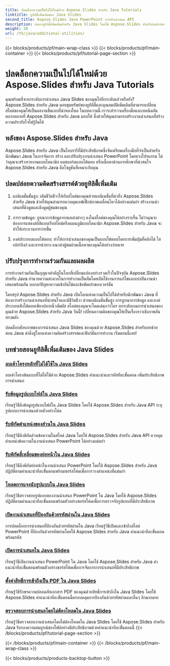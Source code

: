 ```yaml
---
title: ปลดล็อกความเป็นไปได้ใหม่ด้วย Aspose.Slides สำหรับ Java Tutorials
linktitle: ยูทิลิตี้เพิ่มเติมของ Java Slides
second_title: Aspose.Slides Java PowerPoint การประมวลผล API
description: ค้นหายูทิลิตี้เพิ่มเติมสำหรับ Java Slides โดยใช้ Aspose.Slides สำหรับบทช่วยสอน Java ยกระดับการนำเสนอของคุณด้วยคุณสมบัติอันทรงพลัง สำรวจตอนนี้!
weight: 20
url: /th/java/additional-utilities/
---
```


{{< blocks/products/pf/main-wrap-class >}}
{{< blocks/products/pf/main-container >}}
{{< blocks/products/pf/tutorial-page-section >}}

# ปลดล็อกความเป็นไปได้ใหม่ด้วย Aspose.Slides สำหรับ Java Tutorials

คุณพร้อมที่จะยกระดับการนำเสนอ Java Slides ของคุณไปอีกระดับแล้วหรือยัง? Aspose.Slides สำหรับ Java มอบขุมทรัพย์ของยูทิลิตี้และคุณสมบัติเพิ่มเติมที่สามารถเปลี่ยนสไลด์ของคุณให้เป็นผลงานชิ้นเอกที่น่าหลงใหล ในบทความนี้ เราจะสำรวจเครื่องมือและเทคนิคอันหลากหลายที่ Aspose.Slides สำหรับ Java มอบให้ ซึ่งช่วยให้คุณสามารถสร้างงานนำเสนอที่สร้างความประทับใจไม่รู้ลืมได้

## พลังของ Aspose.Slides สำหรับ Java

Aspose.Slides สำหรับ Java เป็นไลบรารีที่มีประสิทธิภาพซึ่งจัดเตรียมเครื่องมือที่จำเป็นสำหรับนักพัฒนา Java ในการจัดการ สร้าง และปรับปรุงงานนำเสนอ PowerPoint โดยทางโปรแกรม ไม่ว่าคุณจะสร้างรายงานแบบไดนามิก แดชบอร์ดแบบโต้ตอบ หรือเนื้อหาด้านการศึกษาที่น่าสนใจ Aspose.Slides สำหรับ Java คือโซลูชันที่เหมาะกับคุณ

## ปลดปล่อยความคิดสร้างสรรค์ด้วยยูทิลิตี้เพิ่มเติม

1. แอนิเมชั่นขั้นสูง: เติมชีวิตชีวาให้กับสไลด์ของคุณด้วยแอนิเมชั่นที่น่าทึ่ง Aspose.Slides สำหรับ Java ช่วยให้คุณสามารถควบคุมเอฟเฟ็กต์ภาพเคลื่อนไหวได้อย่างแม่นยำ สร้างงานนำเสนอที่ดึงดูดและดึงดูดผู้ชมของคุณ

2. การรวมข้อมูล: บูรณาการข้อมูลจากแหล่งต่างๆ ลงในสไลด์ของคุณได้อย่างราบรื่น ไม่ว่าคุณจะต้องการแสดงสถิติแบบเรียลไทม์หรือแผนภูมิแบบไดนามิก Aspose.Slides สำหรับ Java จะทำให้กระบวนการง่ายขึ้น

3. องค์ประกอบแบบโต้ตอบ: ทำให้การนำเสนอของคุณเป็นแบบโต้ตอบโดยการเพิ่มปุ่มที่คลิกได้ ไฮเปอร์ลิงก์ และการนำทาง แนะนำผู้ชมผ่านเนื้อหาของคุณได้อย่างง่ายดาย

## ปรับปรุงการทำงานร่วมกันและผลผลิต

การทำงานร่วมกันเป็นกุญแจสำคัญในโลกที่เปลี่ยนแปลงอย่างรวดเร็วในปัจจุบัน Aspose.Slides สำหรับ Java อำนวยความสะดวกในการทำงานเป็นทีมโดยเปิดใช้งานการแก้ไขและแบ่งปันงานนำเสนอพร้อมกัน บอกลาปัญหาความเข้ากันได้และข้อขัดแย้งของเวอร์ชัน

โดยสรุป Aspose.Slides สำหรับ Java เปิดโลกแห่งความเป็นไปได้สำหรับนักพัฒนา Java ที่ต้องการสร้างงานนำเสนอที่น่าสนใจและมีชีวิตชีวา ด้วยแอนิเมชั่นขั้นสูง การบูรณาการข้อมูล และองค์ประกอบเชิงโต้ตอบเพียงปลายนิ้วสัมผัส สไลด์ของคุณจะโดดเด่นกว่าใคร ยกระดับเกมการนำเสนอของคุณด้วย Aspose.Slides สำหรับ Java วันนี้! เปลี่ยนความคิดของคุณให้เป็นเรื่องราวเชิงภาพอันทรงพลัง

ปลดล็อกศักยภาพของการนำเสนอ Java Slides ของคุณด้วย Aspose.Slides สำหรับบทช่วยสอน Java ดำดิ่งสู่โลกแห่งความคิดสร้างสรรค์และฟังก์ชันการทำงาน เริ่มตอนนี้เลย!

## บทช่วยสอนยูทิลิตี้เพิ่มเติมของ Java Slides
### [ลบเค้าโครงหลักที่ไม่ได้ใช้ใน Java Slides](./remove-unused-layout-master-in-java-slides/)
ลบเค้าโครงต้นแบบที่ไม่ได้ใช้ด้วย Aspose.Slides คำแนะนำและรหัสทีละขั้นตอน เพิ่มประสิทธิภาพการนำเสนอ
### [รับข้อมูลรูปแบบไฟล์ใน Java Slides](./get-file-format-information-in-java-slides/)
เรียนรู้วิธีดึงข้อมูลรูปแบบไฟล์ใน Java Slides โดยใช้ Aspose.Slides สำหรับ Java API ระบุรูปแบบการนำเสนอด้วยตัวอย่างโค้ด
### [รับพิกัดตำแหน่งของส่วนใน Java Slides](./get-position-coordinates-of-portion-in-java-slides/)
เรียนรู้วิธีดึงพิกัดส่วนข้อความในสไลด์ Java โดยใช้ Aspose.Slides สำหรับ Java API ควบคุมตำแหน่งข้อความในงานนำเสนอ PowerPoint ได้อย่างแม่นยำ
### [รับพิกัดสี่เหลี่ยมของย่อหน้าใน Java Slides](./get-rectangular-coordinates-of-paragraph-in-java-slides/)
เรียนรู้วิธีดึงพิกัดย่อหน้าในงานนำเสนอ PowerPoint โดยใช้ Aspose.Slides สำหรับ Java ปฏิบัติตามคำแนะนำทีละขั้นตอนพร้อมซอร์สโค้ดเพื่อการวางตำแหน่งที่แม่นยำ
### [โหลดการแจงนับรูปแบบใน Java Slides](./load-format-enumeration-in-java-slides/)
เรียนรู้วิธีตรวจสอบรูปแบบของงานนำเสนอ PowerPoint ใน Java โดยใช้ Aspose.Slides ปฏิบัติตามคำแนะนำทีละขั้นตอนพร้อมตัวอย่างซอร์สโค้ดเพื่อการตรวจจับรูปแบบที่มีประสิทธิภาพ
### [เปิดงานนำเสนอที่ป้องกันด้วยรหัสผ่านใน Java Slides](./open-password-protected-presentation-in-java-slides/)
การปลดล็อกการนำเสนอที่ป้องกันด้วยรหัสผ่านใน Java เรียนรู้วิธีเปิดและเข้าถึงสไลด์ PowerPoint ที่ป้องกันด้วยรหัสผ่านโดยใช้ Aspose.Slides สำหรับ Java คำแนะนำทีละขั้นตอนพร้อมรหัส
### [เปิดการนำเสนอใน Java Slides](./open-presentation-in-java-slides/)
เรียนรู้วิธีเปิดงานนำเสนอ PowerPoint ใน Java โดยใช้ Aspose.Slides สำหรับ Java คำแนะนำทีละขั้นตอนพร้อมตัวอย่างซอร์สโค้ดเพื่อการจัดการการนำเสนอที่มีประสิทธิภาพ
### [ตั้งค่าสิทธิ์การเข้าถึงเป็น PDF ใน Java Slides](./set-access-permissions-to-pdf-in-java-slides/)
เรียนรู้วิธีรักษาความปลอดภัยเอกสาร PDF ของคุณด้วยสิทธิ์การเข้าถึงใน Java Slides โดยใช้ Aspose.Slides คำแนะนำทีละขั้นตอนนี้ครอบคลุมการป้องกันด้วยรหัสผ่านและอื่นๆ อีกมากมาย
### [ตรวจสอบการนำเสนอโดยไม่ต้องโหลดใน Java Slides](./verify-presentation-without-loading-in-java-slides/)
เรียนรู้วิธีตรวจสอบงานนำเสนอโดยไม่ต้องโหลดใน Java Slides โดยใช้ Aspose.Slides สำหรับ Java รับรองความสมบูรณ์ของไฟล์อย่างมีประสิทธิภาพด้วยคำแนะนำทีละขั้นตอนนี้
{{< /blocks/products/pf/tutorial-page-section >}}

{{< /blocks/products/pf/main-container >}}
{{< /blocks/products/pf/main-wrap-class >}}

{{< blocks/products/products-backtop-button >}}
